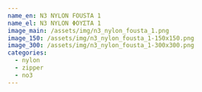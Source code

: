 ```yaml
---
name_en: N3 NYLON FOUSTA 1
name_el: N3 NYLON ΦΟΥΣΤΑ 1
image_main: /assets/img/n3_nylon_fousta_1.png
image_150: /assets/img/n3_nylon_fousta_1-150x150.png
image_300: /assets/img/n3_nylon_fousta_1-300x300.png
categories:
  - nylon
  - zipper
  - no3
---
```

